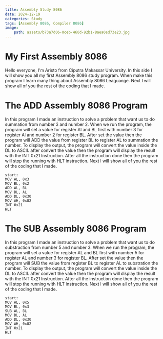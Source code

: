 ```yaml
---
title: Assembly Study 8086
date: 2024-12-19
categories: Study
tags: [Assembly 8086, Compiler 8086]
image:
    path: assets/b73a7d06-0ceb-460d-92b1-8aea0ed73e23.jpg
---
```


# My First Assembly 8086

Hello everyone, I'm Aristo from Ciputra Makassar University. In this side I will show you all my first Assembly 8086 study program. When make this program I learn many thing about Assembly 8086 Leaguange. Next I will show all of you the rest of the coding that I made.

# The ADD Assembly 8086 Program

In this program I made an instruction to solve a problem that want us to do summation from number 3 and number 2. When we run the program, the program will set a value for register Al and BL first with number 3 for register Al and number 2 for register BL. After set the value then the program will ADD the value from register BL to register AL to summation the number. To display the output, the program will convert the value inside the DL to ASCII. after convert the value then the program will display the result with the INT 0x21 Instruction. After all the instruction done then the program will stop the running with HLT instruction. Next I will show all of you the rest of the coding that I made.
```
start:
MOV AL, 0x3
MOV BL, 0x2
ADD AL, BL
MOV DL, AL
ADD DL, 0x30
MOV AH, 0x02
INT 0x21
HLT
```
# The SUB Assembly 8086 Program
In this program I made an instruction to solve a problem that want us to do substraction from number 5 and number 3. When we run the program, the program will set a value for register AL and BL first with number 5 for register AL and number 3 for register BL. After set the value then the program will SUB the value from register BL to register AL to substration the number. To display the output, the program will convert the value inside the DL to ASCII. after convert the value then the program will display the result with the INT 0x21 Instruction. After all the instruction done then the program will stop the running with HLT instruction.  Next I will show all of you the rest of the coding that I made.
```
start:
MOV AL, 0x5
MOV BL, 0x3
SUB AL, BL
MOV DL, AL
ADD DL, 0x30
MOV AH, 0x02
INT 0x21
HLT
```